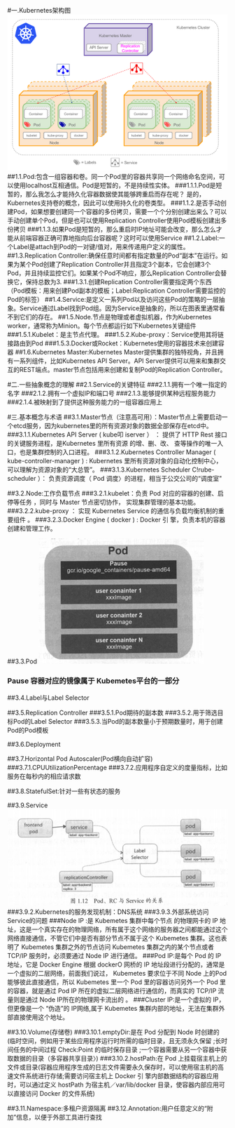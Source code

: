 #一.Kubernetes架构图
![](https://github.com/HelloWucq/working-knowledge-point/raw/master/%E5%AD%A6%E4%B9%A0%E5%9B%BE%E7%89%87/k8s%E6%9E%B6%E6%9E%84%E5%9B%BE.png)
##1.1.Pod:包含一组容器和卷。同一个Pod里的容器共享同一个网络命名空间，可以使用localhost互相通信。Pod是短暂的，不是持续性实体。
###1.1.1.Pod是短暂的，那么我怎么才能持久化容器数据使其能够跨重启而存在呢？ 是的，Kubernetes支持卷的概念，因此可以使用持久化的卷类型。
###1.1.2.是否手动创建Pod，如果想要创建同一个容器的多份拷贝，需要一个个分别创建出来么？可以手动创建单个Pod，但是也可以使用Replication Controller使用Pod模板创建出多份拷贝
###1.1.3.如果Pod是短暂的，那么重启时IP地址可能会改变，那么怎么才能从前端容器正确可靠地指向后台容器呢？这时可以使用Service
##1.2.Label:一个Label是attach到Pod的一对键/值对，用来传递用户定义的属性。
##1.3.Replication Controller:确保任意时间都有指定数量的Pod“副本”在运行。如果为某个Pod创建了Replication Controller并且指定3个副本，它会创建3个Pod，并且持续监控它们。如果某个Pod不响应，那么Replication Controller会替换它，保持总数为3.
###1.3.1.创建Replication Controller需要指定两个东西（Pod模板：用来创建Pod副本的模板；Label:Replication Controller需要监控的Pod的标签）
##1.4.Service:是定义一系列Pod以及访问这些Pod的策略的一层抽象。Service通过Label找到Pod组。因为Service是抽象的，所以在图表里通常看不到它们的存在。
##1.5.Node.节点是物理或者虚拟机器，作为Kubernetes worker，通常称为Minion。每个节点都运行如下Kubernetes关键组件
###1.5.1.Kubelet：是主节点代理。
###1.5.2.Kube-proxy：Service使用其将链接路由到Pod
###1.5.3.Docker或Rocket：Kubernetes使用的容器技术来创建容器
##1.6.Kubernetes Master:Kubernetes Master提供集群的独特视角，并且拥有一系列组件，比如Kubernetes API Server。API Server提供可以用来和集群交互的REST端点。master节点包括用来创建和复制Pod的Replication Controller。

#二.一些抽象概念的理解
##2.1.Service的关键特征
###2.1.1.拥有一个唯一指定的名字
###2.1.2.拥有一个虚拟IP和端口号
###2.1.3.能够提供某种远程服务能力
###2.1.4.被映射到了提供这种服务能力的一组容器应用上

#三.基本概念与术语
##3.1.Master节点（注意高可用）：Master节点上需要启动一个etcd服务，因为kubernetes里的所有资源对象的数据全部保存在etcd中。
###3.1.1.Kubernetes API Server ( kube叩 iserver ） ： 提供了 HTTP Rest 接口的关键服务进程，是Kubernetes 里所有资源 的增、删、改、 查等操作的唯一入口，也是集群控制的入口进程。
###3.1.2.Kubernetes Controller Manager ( kube-controller-manager ) : Kubernetes 里所有资源对象的自动化控制中心，可以理解为资源对象的“大总管”。
###3.1.3.Kubernetes Scheduler C!rube-scheduler ）： 负责资源调度（ Pod 调度〉的进程，相当于公交公司的“调度室"

##3.2.Node:工作负载节点
###3.2.1.kubelet：负责 Pod 对应的容器的创建、启 停等任务 ，同时与 Master 节点密切协作， 实现集群管理的基本功能。
###3.2.2.kube-proxy ： 实现 Kubernetes Service 的通信与负载均衡机制的重要组件 。
###3.2.3.Docker Engine ( docker ) : Docker 引 擎，负责本机的容器创建和管理工作。

##3.3.Pod
![](https://github.com/HelloWucq/working-knowledge-point/raw/master/%E5%AD%A6%E4%B9%A0%E5%9B%BE%E7%89%87/Pod%E7%9A%84%E7%BB%84%E6%88%90.png)
### Pause 容器对应的镜像属于 Kubemetes平台的一部分

##3.4.Label与Label Selector

##3.5.Replication Controller
###3.5.1.Pod期待的副本数
###3.5.2.用于筛选目标Pod的Label Selector
###3.5.3.当Pod的副本数量小于预期数量时，用于创建Pod的Pod模板

##3.6.Deployment

##3.7.Horizontal Pod Autoscaler(Pod横向自动扩容)
###3.7.1.CPUUtilizationPercentage
###3.7.2.应用程序自定义的度量指标，比如服务在每秒内的相应请求数

##3.8.StatefulSet:针对一些有状态的服务

##3.9.Service
![](https://github.com/HelloWucq/working-knowledge-point/raw/master/%E5%AD%A6%E4%B9%A0%E5%9B%BE%E7%89%87/Pod%2CRC%E4%B8%8EService%E7%9A%84%E5%85%B3%E7%B3%BB.png)
###3.9.2.Kubernetes的服务发现机制：DNS系统
###3.9.3.外部系统访问Service的问题
###Node IP :是 Kubemetes 集群中每个节点 的物理网卡的 IP 地址，这是一个真实存在的物理网络，所有属于这个网络的服务器之间都能通过这个网络直接通信，不管它们中是否有部分节点不属于这个 Kubemetes 集群。这也表明了 Kubemetes 集群之外的节点访问 Kubemetes 集群之内的某个节点或者 TCP/IP 服务时，必须要通过 Node IP 进行通信。
###Pod IP:是每个 Pod 的 IP 地址，它是 Docker Engine 根据 dockerO 网桥的 IP 地址段进行分配的，通常是一个虚拟的二层网络，前面我们说过， Kubemetes 要求位于不同 Node 上的Pod 能够彼此直接通信，所以 Kubemetes 里一个 Pod 里的容器访问另外一个 Pod 里的容器，就是通过 Pod IP 所在的虚拟二层网络进行通信的，而真实的 TCP/IP 流量则是通过 Node IP所在的物理网卡流出的 。
###Cluster IP:是一个虚拟的 IP，但更像是一个 “伪造”的 IP网络,属于 Kubemetes 集群内部的地址，无法在集群外部直接使用这个地址。

##3.10.Volume(存储卷)
###3.10.1.emptyDir:是在 Pod 分配到 Node 时创建的(临时空间，例如用于某些应用程序运行时所需的临时目录，且无须永久保留 ;长时间任务的中间过程 Check:Point 的临时保存目录 ;一个容器需要从另一个容器中获取数据的目录（多容器共享目录〉)
###3.10.2.hostPath:在 Pod 上挂载宿主机上的文件或目录(容器应用程序生成的日志文件需要永久保存时，可以使用宿主机的高速文件系统进行存储;需要访问宿主机上 Docker 引 擎内部数据结构的容器应用 时，可以通过定义 hostPath 为宿主机／var/lib/docker 目录，使容器内部应用可以直接访问 Docker 的文件系统)


##3.11.Namespace:多租户资源隔离
##3.12.Annotation:用户任意定义的“附加”信息，以便于外部工具进行查找